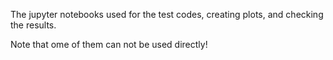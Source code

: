 The jupyter notebooks used for the test codes, creating plots, and checking the results.

Note that ome of them can not be used directly!
